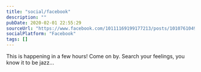 ```yaml
---
title: "social/facebook"
description: ""
pubDate: 2020-02-01 22:55:29
sourceUrl: "https://www.facebook.com/10111169199177213/posts/10107610491670583"
socialPlatform: "Facebook"
tags: []
---
```


This is happening in a few hours! Come on by. Search your feelings, you know it to be jazz...
